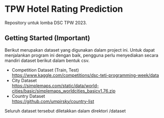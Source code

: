 # TPW Hotel Rating Prediction

Repository untuk lomba DSC TPW 2023.

## Getting Started (Important)

Berikut merupakan dataset yang digunakan dalam project ini. Untuk dapat menjalankan program ini dengan baik, pengguna perlu menyediakan secara mandiri dataset berikut dalam bentuk csv.
- Competition Dataset (Train, Test)<br>
  https://www.kaggle.com/competitions/dsc-teti-programming-week/data
- City Dataset<br>
  https://simplemaps.com/static/data/world-cities/basic/simplemaps_worldcities_basicv1.76.zip
- Country Dataset<br>
  https://github.com/umpirsky/country-list

Seluruh dataset tersebut diletakkan dalam direktori /dataset

